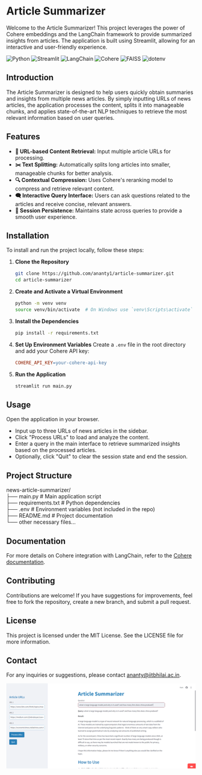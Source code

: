 # Article Summarizer

Welcome to the Article Summarizer! This project leverages the power of Cohere embeddings and the LangChain framework to provide summarized insights from articles. The application is built using Streamlit, allowing for an interactive and user-friendly experience.

<div>
  <img src="https://img.shields.io/badge/Python-3776AB?style=for-the-badge&logo=python&logoColor=white" alt="Python" />
  <img src="https://img.shields.io/badge/Streamlit-FF4B4B?style=for-the-badge&logo=streamlit&logoColor=white" alt="Streamlit" />
  <img src="https://img.shields.io/badge/LangChain-0091D5?style=for-the-badge&logo=python&logoColor=white" alt="LangChain" />
  <img src="https://img.shields.io/badge/Cohere-6B8E23?style=for-the-badge&logo=python&logoColor=white" alt="Cohere" />
  <img src="https://img.shields.io/badge/FAISS-0033A0?style=for-the-badge&logo=python&logoColor=white" alt="FAISS" />
  <img src="https://img.shields.io/badge/dotenv-11A1F7?style=for-the-badge&logo=python&logoColor=white" alt="dotenv" />
</div>

## Introduction

The Article Summarizer is designed to help users quickly obtain summaries and insights from multiple news articles. By simply inputting URLs of news articles, the application processes the content, splits it into manageable chunks, and applies state-of-the-art NLP techniques to retrieve the most relevant information based on user queries.

## Features

- **🔗 URL-based Content Retrieval:** Input multiple article URLs for processing.
- **✂️ Text Splitting:** Automatically splits long articles into smaller, manageable chunks for better analysis.
- **🔍 Contextual Compression:** Uses Cohere's reranking model to compress and retrieve relevant content.
- **🗨️ Interactive Query Interface:** Users can ask questions related to the articles and receive concise, relevant answers.
- **💾 Session Persistence:** Maintains state across queries to provide a smooth user experience.


## Installation

To install and run the project locally, follow these steps:

1. **Clone the Repository**
   ```bash
   git clone https://github.com/ananty1/article-summarizer.git
   cd article-summarizer
   ```

2. **Create and Activate a Virtual Environment**
   ```bash
   python -m venv venv
   source venv/bin/activate  # On Windows use `venv\Scripts\activate`
   ```

3. **Install the Dependencies**
   ```bash
   pip install -r requirements.txt
   ```

4. **Set Up Environment Variables**
   Create a `.env` file in the root directory and add your Cohere API key:
   ```makefile
   COHERE_API_KEY=your-cohere-api-key
   ```

5. **Run the Application**
   ```bash
   streamlit run main.py
   ```

## Usage

Open the application in your browser.

- Input up to three URLs of news articles in the sidebar.
- Click "Process URLs" to load and analyze the content.
- Enter a query in the main interface to retrieve summarized insights based on the processed articles.
- Optionally, click "Quit" to clear the session state and end the session.


## Project Structure
news-article-summarizer/
    \
      ├── main.py                    # Main application script \
      ├── requirements.txt           # Python dependencies \
      ├── .env                       # Environment variables (not included in the repo)\
      ├── README.md                  # Project documentation\
      └── other necessary files...

## Documentation

For more details on Cohere integration with LangChain, refer to the [Cohere documentation](https://python.langchain.com/v0.2/docs/integrations/retrievers/cohere/).

## Contributing
Contributions are welcome! If you have suggestions for improvements, feel free to fork the repository, create a new branch, and submit a pull request.

## License
This project is licensed under the MIT License. See the LICENSE file for more information.

## Contact
For any inquiries or suggestions, please contact ananty@iitbhilai.ac.in.

![Alt text](https://raw.githubusercontent.com/ananty1/Article-Summarizer-LangChain-/main/Article-Summarizer-LLM.png)
